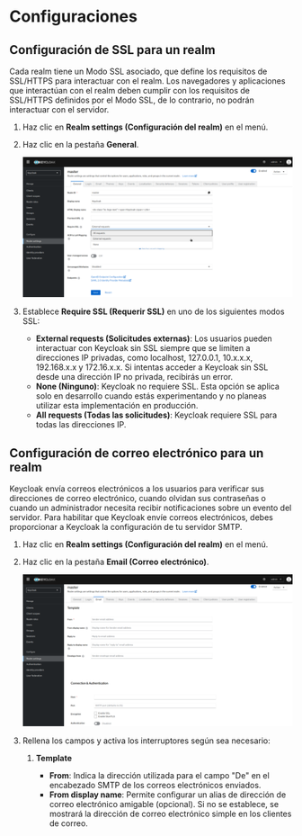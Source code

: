 # Configuraciones

## Configuración de SSL para un realm

Cada realm tiene un Modo SSL asociado, que define los requisitos de SSL/HTTPS para interactuar con el realm. Los navegadores y aplicaciones que interactúan con el realm deben cumplir con los requisitos de SSL/HTTPS definidos por el Modo SSL, de lo contrario, no podrán interactuar con el servidor.

1. Haz clic en **Realm settings (Configuración del realm)** en el menú.
2. Haz clic en la pestaña **General**.

    ![SSL Realm](../images/realm_ssl.png)
    
3. Establece **Require SSL (Requerir SSL)** en uno de los siguientes modos SSL:
   - **External requests (Solicitudes externas)**: Los usuarios pueden interactuar con Keycloak sin SSL siempre que se limiten a direcciones IP privadas, como localhost, 127.0.0.1, 10.x.x.x, 192.168.x.x y 172.16.x.x. Si intentas acceder a Keycloak sin SSL desde una dirección IP no privada, recibirás un error.
   - **None (Ninguno)**: Keycloak no requiere SSL. Esta opción se aplica solo en desarrollo cuando estás experimentando y no planeas utilizar esta implementación en producción.
   - **All requests (Todas las solicitudes)**: Keycloak requiere SSL para todas las direcciones IP.
   
## Configuración de correo electrónico para un realm

Keycloak envía correos electrónicos a los usuarios para verificar sus direcciones de correo electrónico, cuando olvidan sus contraseñas o cuando un administrador necesita recibir notificaciones sobre un evento del servidor. Para habilitar que Keycloak envíe correos electrónicos, debes proporcionar a Keycloak la configuración de tu servidor SMTP.

1. Haz clic en **Realm settings (Configuración del realm)** en el menú.

2. Haz clic en la pestaña **Email (Correo electrónico)**.

    ![SSL Realm](../images/realm_mail.png)
  
3. Rellena los campos y activa los interruptores según sea necesario:

    1. **Template**
      
       - **From**: Indica la dirección utilizada para el campo "De" en el encabezado SMTP de los correos electrónicos enviados.
       - **From display name**: Permite configurar un alias de dirección de correo electrónico amigable (opcional). Si no se establece, se mostrará la dirección de correo electrónico simple en los clientes de correo.
      
